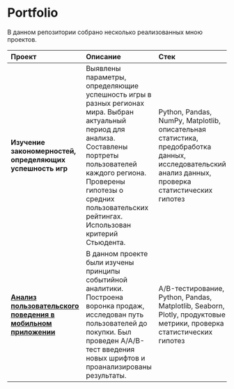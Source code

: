 # Portfolio
В данном репозитории собрано несколько реализованных мною проектов.

|         Проект              |                                    Описание                                  |                   Стек                 |
| :---------------------------| :--------------------------------------------------------------------------- |:---------------------------------------|
| **Изучение закономерностей, определяющих успешность игр** | Выявлены параметры, определяющие успешность игры в разных регионах мира. Выбран актуальный период для анализа. Составлены портреты пользователей каждого региона. Проверены гипотезы о средних пользовательских рейтингах. Использован критерий Стьюдента.  | Python, Pandas, NumPy, Matplotlib, описательная статистика, предобработка данных, исследовательский анализ данных, проверка статистических гипотез    |
| [**Анализ пользовательского поведения в мобильном приложении**](https://github.com/MariiaP2023/Portfolio/tree/main/AAB%20test) | В данном проекте были изучены принципы событийной аналитики. Построена воронка продаж, исследован путь пользователей до покупки. Был проведен А/А/В-тест введения новых шрифтов и проанализированы результаты.  | A/B-тестирование, Python, Pandas, Matplotlib, Seaborn, Plotly, продуктовые метрики,  проверка статистических гипотез    |

